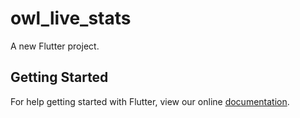 # owl_live_stats

A new Flutter project.

## Getting Started

For help getting started with Flutter, view our online
[documentation](https://flutter.io/).
